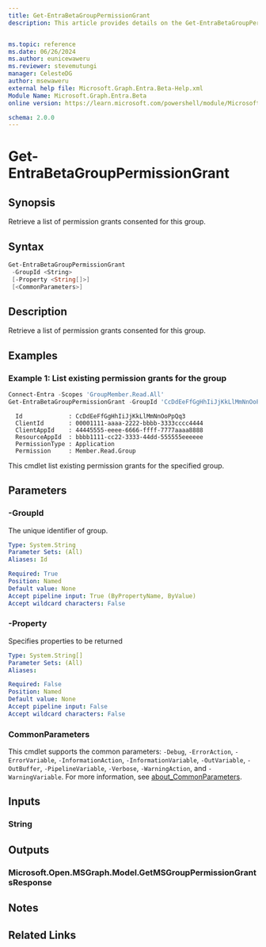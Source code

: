 ```yaml
---
title: Get-EntraBetaGroupPermissionGrant
description: This article provides details on the Get-EntraBetaGroupPermissionGrant command.


ms.topic: reference
ms.date: 06/26/2024
ms.author: eunicewaweru
ms.reviewer: stevemutungi
manager: CelesteDG
author: msewaweru
external help file: Microsoft.Graph.Entra.Beta-Help.xml
Module Name: Microsoft.Graph.Entra.Beta
online version: https://learn.microsoft.com/powershell/module/Microsoft.Graph.Entra.Beta/Get-EntraBetaGroupPermissionGrant

schema: 2.0.0
---
```


# Get-EntraBetaGroupPermissionGrant

## Synopsis

Retrieve a list of permission grants consented for this group.

## Syntax

```powershell
Get-EntraBetaGroupPermissionGrant
 -GroupId <String>
 [-Property <String[]>]
 [<CommonParameters>]
```

## Description

Retrieve a list of permission grants consented for this group.

## Examples

### Example 1: List existing permission grants for the group

```powershell
Connect-Entra -Scopes 'GroupMember.Read.All'
Get-EntraBetaGroupPermissionGrant -GroupId 'CcDdEeFfGgHhIiJjKkLlMmNnOoPpQq3'
```

```Output
  Id             : CcDdEeFfGgHhIiJjKkLlMmNnOoPpQq3
  ClientId       : 00001111-aaaa-2222-bbbb-3333cccc4444
  ClientAppId    : 44445555-eeee-6666-ffff-7777aaaa8888
  ResourceAppId  : bbbb1111-cc22-3333-44dd-555555eeeeee
  PermissionType : Application
  Permission     : Member.Read.Group
```

This cmdlet list existing permission grants for the specified group.

## Parameters

### -GroupId

The unique identifier of group.

```yaml
Type: System.String
Parameter Sets: (All)
Aliases: Id

Required: True
Position: Named
Default value: None
Accept pipeline input: True (ByPropertyName, ByValue)
Accept wildcard characters: False
```

### -Property

Specifies properties to be returned

```yaml
Type: System.String[]
Parameter Sets: (All)
Aliases:

Required: False
Position: Named
Default value: None
Accept pipeline input: False
Accept wildcard characters: False
```

### CommonParameters

This cmdlet supports the common parameters: `-Debug`, `-ErrorAction`, `-ErrorVariable`, `-InformationAction`, `-InformationVariable`, `-OutVariable`, `-OutBuffer`, `-PipelineVariable`, `-Verbose`, `-WarningAction`, and `-WarningVariable`. For more information, see [about_CommonParameters](https://go.microsoft.com/fwlink/?LinkID=113216).

## Inputs

### String

## Outputs

### Microsoft.Open.MSGraph.Model.GetMSGroupPermissionGrantsResponse

## Notes

## Related Links
